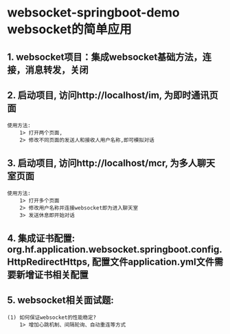 # websocket-springboot-demo websocket的简单应用

## 1. websocket项目：集成websocket基础方法，连接，消息转发，关闭
## 2. 启动项目, 访问http://localhost/im, 为即时通讯页面
    使用方法: 
        1> 打开两个页面, 
        2> 修改不同页面的发送人和接收人用户名称,即可模拟对话
## 3. 启动项目, 访问http://localhost/mcr, 为多人聊天室页面
    使用方法:     
        1> 打开多个页面
        2> 修改用户名称并连接websocket即为进入聊天室
        3> 发送休息即开始对话
## 4. 集成证书配置: org.hf.application.websocket.springboot.config.HttpRedirectHttps, 配置文件application.yml文件需要新增证书相关配置
## 5. websocket相关面试题:
    (1) 如何保证websocket的性能稳定?
        1> 增加心跳机制、间隔轮询、自动重连等方式

